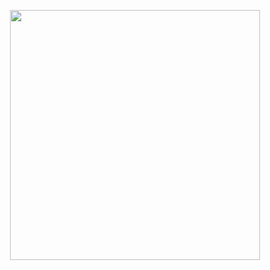 [<a href="https://www.youtube.com/watch?v=26KooinHoJI"><p align="center"><img width="400" src="https://c.tenor.com/g05O_S6b0f4AAAAd/capybara-ok-i-pull-up.gif"></p></a>](https://www.youtube.com/watch?v=26KooinHoJI)
